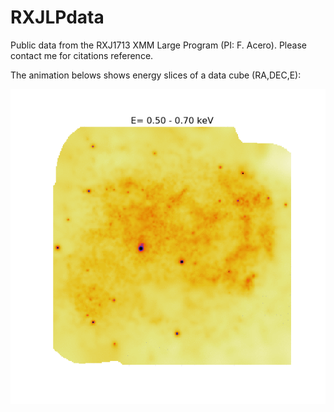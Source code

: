 # RXJLPdata
Public data from the RXJ1713 XMM Large Program (PI: F. Acero). Please contact me for citations reference.

The animation belows shows energy slices of a data cube (RA,DEC,E):

![](RXJLP_cube_anim.gif)
